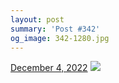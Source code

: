 ```yaml
---
layout: post
summary: 'Post #342'
og_image: 342-1280.jpg
---
```


<p>
  <time>
    <a href="/342">December 4, 2022</a>
  </time>
  <a href="/342">
    <img src="{{ site.assets_url }}/342-640.jpg" srcset="{{ site.assets_url }}/342-320.jpg 320w, {{ site.assets_url }}/342-640.jpg 640w, {{ site.assets_url }}/342-960.jpg 960w, {{ site.assets_url }}/342-1280.jpg 1280w" sizes="(min-width: 700px) 50vw, calc(100vw - 2rem)" />
  </a>
</p>

